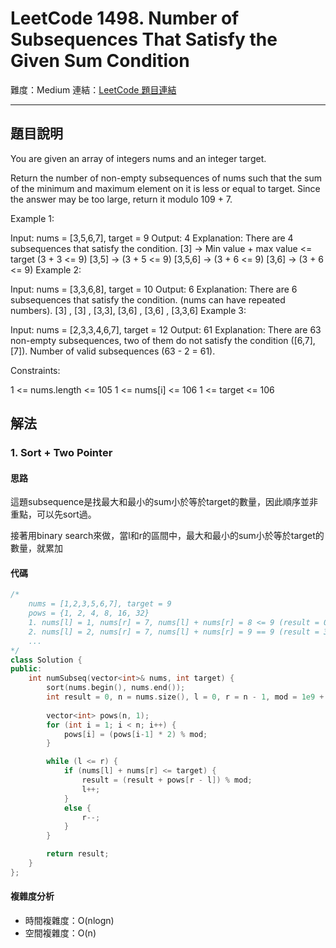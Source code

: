 # LeetCode 1498. Number of Subsequences That Satisfy the Given Sum Condition

難度：Medium
連結：[LeetCode 題目連結](https://leetcode.com/problems/number-of-subsequences-that-satisfy-the-given-sum-condition/description/)

---

## 題目說明
    
You are given an array of integers nums and an integer target.

Return the number of non-empty subsequences of nums such that the sum of the minimum and maximum element on it is less or equal to target. Since the answer may be too large, return it modulo 109 + 7.

 

Example 1:

Input: nums = [3,5,6,7], target = 9
Output: 4
Explanation: There are 4 subsequences that satisfy the condition.
[3] -> Min value + max value <= target (3 + 3 <= 9)
[3,5] -> (3 + 5 <= 9)
[3,5,6] -> (3 + 6 <= 9)
[3,6] -> (3 + 6 <= 9)
Example 2:

Input: nums = [3,3,6,8], target = 10
Output: 6
Explanation: There are 6 subsequences that satisfy the condition. (nums can have repeated numbers).
[3] , [3] , [3,3], [3,6] , [3,6] , [3,3,6]
Example 3:

Input: nums = [2,3,3,4,6,7], target = 12
Output: 61
Explanation: There are 63 non-empty subsequences, two of them do not satisfy the condition ([6,7], [7]).
Number of valid subsequences (63 - 2 = 61).
 

Constraints:

1 <= nums.length <= 105
1 <= nums[i] <= 106
1 <= target <= 106

## 解法
### 1. Sort + Two Pointer
#### 思路

這題subsequence是找最大和最小的sum小於等於target的數量，因此順序並非重點，可以先sort過。

接著用binary search來做，當l和r的區間中，最大和最小的sum小於等於target的數量，就累加

#### 代碼
```c++
/*
    nums = [1,2,3,5,6,7], target = 9
    pows = {1, 2, 4, 8, 16, 32}
    1. nums[l] = 1, nums[r] = 7, nums[l] + nums[r] = 8 <= 9 (result = 0 + 32 = 32)      // 1,2,3,5,6,7任選
    2. nums[l] = 2, nums[r] = 7, nums[l] + nums[r] = 9 == 9 (result = 32 + 16 = 32)     // 上次的加這次2,3,5,6,7任選
    ...
*/
class Solution {
public:
    int numSubseq(vector<int>& nums, int target) {
        sort(nums.begin(), nums.end());
        int result = 0, n = nums.size(), l = 0, r = n - 1, mod = 1e9 + 7;
        
        vector<int> pows(n, 1);
        for (int i = 1; i < n; i++) {
            pows[i] = (pows[i-1] * 2) % mod;
        }

        while (l <= r) {
            if (nums[l] + nums[r] <= target) {
                result = (result + pows[r - l]) % mod;
                l++;
            }
            else {
                r--;
            }
        }

        return result;
    }
};
```

#### 複雜度分析

- 時間複雜度：O(nlogn)
- 空間複雜度：O(n)
